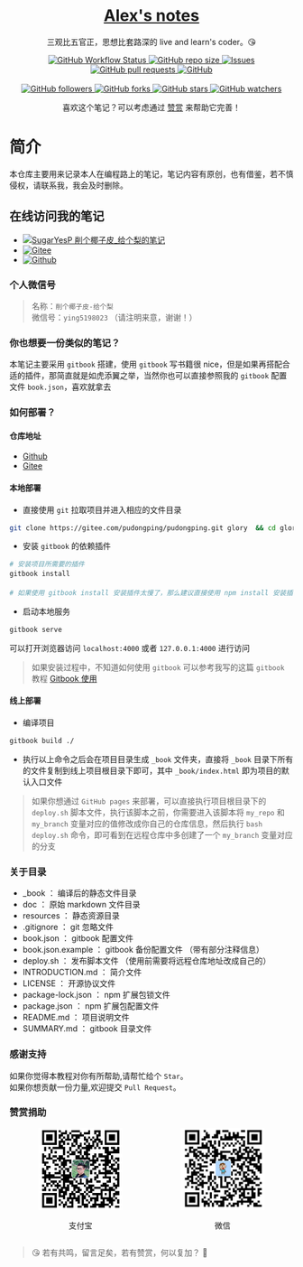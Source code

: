<p align="center">
    <h1 align="center"><a href="https://pudodngping.com">Alex's notes</a></h1>
    <p align="center">三观比五官正，思想比套路深的 live and learn's coder。😘</p>
</p>
<p align="center">
    <a href="https://github.com/pudongping/pudongping.github.io" target="_blank">
        <img alt="GitHub Workflow Status" src="https://img.shields.io/badge/notes-Alex's--gitbook--notes-orange">
    </a>
    <a href="https://github.com/pudongping/pudongping.github.io" target="_blank">
        <img alt="GitHub repo size" src="https://img.shields.io/github/repo-size/pudongping/pudongping.github.io">
    </a>
    <a href="https://github.com/pudongping/pudongping.github.io" target="_blank">
        <img alt="Issues" src="https://img.shields.io/github/issues/pudongping/pudongping.github.io" />
    </a>
    <a href="https://github.com/pudongping/pudongping.github.io/pulls" target="_blank">
        <img alt="GitHub pull requests" src="https://img.shields.io/github/issues-pr/pudongping/pudongping.github.io" />
    </a>
    <a href="https://github.com/pudongping/pudongping.github.io" target="_blank">
        <img alt="GitHub" src="https://img.shields.io/github/license/pudongping/pudongping.github.io">
    </a>

<br/>
<br/>
    <a href="https://github.com/pudongping/pudongping.github.io" target="_blank">
        <img alt="GitHub followers" src="https://img.shields.io/github/followers/pudongping?style=social">
    </a>
    <a href="https://github.com/pudongping/pudongping.github.io" target="_blank">
        <img alt="GitHub forks" src="https://img.shields.io/github/forks/pudongping/pudongping.github.io?style=social">
    </a>
    <a href="https://github.com/pudongping/pudongping.github.io" target="_blank">
        <img alt="GitHub stars" src="https://img.shields.io/github/stars/pudongping/pudongping.github.io?style=social">
    </a>
    <a href="https://github.com/pudongping/pudongping.github.io" target="_blank">
        <img alt="GitHub watchers" src="https://img.shields.io/github/watchers/pudongping/pudongping.github.io?style=social">
    </a>
</p>
<p align="center">喜欢这个笔记？可以考虑通过 <a href="./resources/images/wechat.png" target="_blank">赞赏</a> 来帮助它完善！</p>


# 简介

本仓库主要用来记录本人在编程路上的笔记，笔记内容有原创，也有借鉴，若不慎侵权，请联系我，我会及时删除。  

## 在线访问我的笔记
- [![SugarYesP 削个椰子皮_给个梨的笔记](https://img.shields.io/badge/SugarYesP_削个椰子皮_给个梨的笔记-https://drling.xin-brightgreen.svg)](https://pudongping.com)
- [![Gitee](https://img.shields.io/badge/GiteePages-https://pudongping.gitee.io-brightgreen.svg)](https://pudongping.gitee.io)
- [![Github](https://img.shields.io/badge/GithubPages-https://pudongping.github.io-brightgreen.svg)](https://pudongping.github.io)

### 个人微信号

> 名称：`削个椰子皮-给个梨`  
微信号：`ying5198023`  （请注明来意，谢谢！）

### 你也想要一份类似的笔记？

本笔记主要采用 `gitbook` 搭建，使用 `gitbook` 写书籍很 nice，但是如果再搭配合适的插件，那简直就是如虎添翼之举，当然你也可以直接参照我的 `gitbook` 配置文件 `book.json`，喜欢就拿去

### 如何部署？

#### 仓库地址

- [Github](https://github.com/pudongping/pudongping.github.io.git)
- [Gitee](https://gitee.com/pudongping/pudongping.git)

#### 本地部署

- 直接使用 `git` 拉取项目并进入相应的文件目录


```bash
git clone https://gitee.com/pudongping/pudongping.git glory  && cd glory
```


- 安装 `gitbook` 的依赖插件


```bash
# 安装项目所需要的插件
gitbook install

# 如果使用 gitbook install 安装插件太慢了，那么建议直接使用 npm install 安装插件，本项目中所有的插件均已使用 npm 初始化，放心使用
```


- 启动本地服务


```bash
gitbook serve
```

可以打开浏览器访问 `localhost:4000` 或者 `127.0.0.1:4000` 进行访问

> 如果安装过程中，不知道如何使用 `gitbook` 可以参考我写的这篇 `gitbook` 教程 [Gitbook 使用](/doc/frontend-notes/how-to-use-gitbook.md)


#### 线上部署

- 编译项目

```bash
gitbook build ./
```

- 执行以上命令之后会在项目目录生成 `_book` 文件夹，直接将 `_book` 目录下所有的文件复制到线上项目根目录下即可，其中 `_book/index.html` 即为项目的默认入口文件

> 如果你想通过 `GitHub pages` 来部署，可以直接执行项目根目录下的 `deploy.sh` 脚本文件，执行该脚本之前，你需要进入该脚本将 `my_repo` 和 `my_branch` 变量对应的值修改成你自己的仓库信息，然后执行 `bash deploy.sh` 命令，即可看到在远程仓库中多创建了一个 `my_branch` 变量对应的分支

### 关于目录

- _book ： 编译后的静态文件目录
- doc ： 原始 markdown 文件目录
- resources ： 静态资源目录
- .gitignore ： git 忽略文件
- book.json ： gitbook 配置文件
- book.json.example ： gitbook 备份配置文件 （带有部分注释信息）
- deploy.sh ： 发布脚本文件 （使用前需要将远程仓库地址改成自己的）
- INTRODUCTION.md ： 简介文件
- LICENSE ： 开源协议文件
- package-lock.json ： npm 扩展包锁文件
- package.json ： npm 扩展包配置文件
- README.md ： 项目说明文件
- SUMMARY.md ： gitbook 目录文件

### 感谢支持

如果你觉得本教程对你有所帮助,请帮忙给个 `Star`。  
如果你想贡献一份力量,欢迎提交 `Pull Request`。

### 赞赏捐助

<div style="display: flex; align-items: center; justify-content: space-around;">
    <div style="width: 150px; text-align: center;">
        <a href="./resources/images/alipay.png">
            <img src="./resources/images/alipay.png" alt="alipay"/>
        </a>
        <p>支付宝<p>
    </div>
    <div style="width: 150px; text-align: center;">
        <a href="./resources/images/wechat.png">
            <img src="./resources/images/wechat.png" alt="wechat"/>
        </a>
        <p>微信<p>
    </div>
</div>


> 😘 若有共鸣，留言足矣，若有赞赏，何以复加？ 🤞